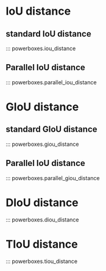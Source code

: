 # IoU distance

## standard IoU distance
::: powerboxes.iou_distance

## Parallel IoU distance
::: powerboxes.parallel_iou_distance

# GIoU distance

## standard GIoU distance
::: powerboxes.giou_distance

## Parallel IoU distance
::: powerboxes.parallel_giou_distance

# DIoU distance

::: powerboxes.diou_distance

# TIoU distance

::: powerboxes.tiou_distance